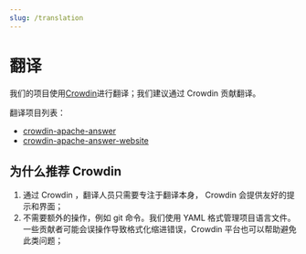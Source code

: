 ```yaml
---
slug: /translation
---
```


# 翻译

我们的项目使用[Crowdin](https://crowdin.com/)进行翻译；我们建议通过 Crowdin 贡献翻译。

翻译项目列表：

- [crowdin-apache-answer](https://crowdin.com/project/answer)
- [crowdin-apache-answer-website](https://crowdin.com/project/answer-website)

## 为什么推荐 Crowdin

1. 通过 Crowdin ，翻译人员只需要专注于翻译本身， Crowdin 会提供友好的提示和界面；
2. 不需要额外的操作，例如 git 命令。我们使用 YAML 格式管理项目语言文件。一些贡献者可能会误操作导致格式化缩进错误，Crowdin 平台也可以帮助避免此类问题；

